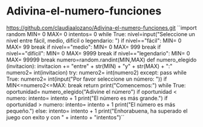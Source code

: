 # Adivina-el-numero-funciones
https://github.com/claudiaalozano/Adivina-el-numero-funciones.git
``import random
MIN= 0
MAX= 0
intentos= 0
while True:
    nivel=input("Seleccione un nivel entre fácil, medio, difícil o legendario: ")
    if nivel=="fácil":
        MIN= 0
        MAX= 99
        break
    if nivel=="medio":
        MIN= 0
        MAX= 999
        break
    if nivel=="difícil":
        MIN= 0
        MAX= 9999
        break
    if nivel=="legendario":
        MIN= 0
        MAX= 99999
        break
numero=random.randint(MIN,MAX)
def numero_elegido (invitacion):
    invitacion += "entre" + str(MIN) + "y" + str(MAX) + ":"
    numero2= int(invitacion)
    try:
        numero2= int(numero2)
    except:
        pass
    while True:
        numero2= int(input("Por favor seleccione un número: "))
        if MIN<=numero2<=MAX:
            break
    return
print("Comencemos:")
while True:
    oportunidad= numero_elegido("Adivine el número")
    if oportunidad < numero:
        intento= intento + 1
        print("El número es más grande.")
    if oportunidad > numero: 
        intento= intento + 1
        print("El número es más pequeño.")
    else:
        intento= intento + 1
        print("Enhorabuena, ha superado el juego con exito y con " + intento + "intentos")´´
